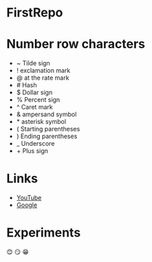 # FirstRepo
# Number row characters 
* ~  Tilde sign  
* !  exclamation mark  
* @  at the rate mark  
* \#  Hash  
* $  Dollar sign  
* %  Percent sign  
* ^  Caret mark  
* &  ampersand symbol  
* \*  asterisk symbol  
* \(  Starting parentheses   
* \)  Ending parentheses  
* _  Underscore  
* \+  Plus sign

# Links  
* [ YouTube ](https://www.youtube.com/)
* [Google](https://www.google.com/)

# Experiments  
:blush: :smirk: :grin:
